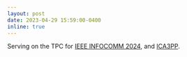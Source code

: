 ```yaml
---
layout: post
date: 2023-04-29 15:59:00-0400
inline: true
---
```


Serving on the TPC for [IEEE INFOCOMM 2024](https://infocom2024.ieee-infocom.org/), and [ICA3PP](http://tjutanklab.com/ica3pp2023/).